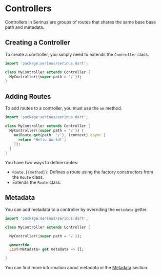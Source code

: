 # Controllers

Controllers in Serinus are groups of routes that shares the same base base path and metadata.

## Creating a Controller

To create a controller, you simply need to extends the `Controller` class.

```dart
import 'package:serinus/serinus.dart';

class MyController extends Controller {
  MyController({super.path = '/'});
}
```

## Adding Routes

To add routes to a controller, you must use the `on` method.

```dart [my_controller.dart]
import 'package:serinus/serinus.dart';

class MyController extends Controller {
  MyController({super.path = '/'}) {
    on(Route.get(path: '/'), (context) async {
      return 'Hello World!';
    });
  }
}
```

You have two ways to define routes:

- `Route.{{method}}`: Defines a route using the factory constructors from the `Route` class.
- Extends the `Route` class.

## Metadata

You can add metadata to a controller by overriding the `metadata` getter.

```dart
import 'package:serinus/serinus.dart';

class MyController extends Controller {

  MyController({super.path = '/'});

  @override
  List<Metadata> get metadata => [];

}
```

You can find more information about metadata in the [Metadata](/core/metadata.html) section.